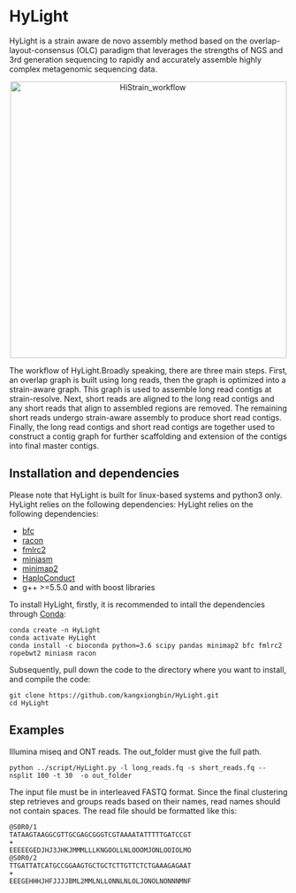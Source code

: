 # HyLight
HyLight is a strain aware de novo assembly method based on the overlap-layout-consensus (OLC) paradigm that leverages the strengths of NGS and 3rd generation sequencing to rapidly and accurately assemble highly complex metagenomic sequencing data.


<p align="center">
<img src="https://github.com/kangxiongbin/HyLight/assets/23208764/587682ca-722f-43e1-89c6-5582b8cd1f09" alt="HiStrain_workflow" width="500px"/>
</p>

The workflow of HyLight.Broadly speaking, there are three main steps. First, an overlap graph is built using long reads, then the graph is optimized into a strain-aware graph. This graph is used to assemble long read contigs at strain-resolve. Next, short reads are aligned to the long read contigs and any short reads that align to assembled regions are removed. The remaining short reads undergo strain-aware assembly to produce short read contigs. Finally, the long read contigs and short read contigs are together used to construct a contig graph for further scaffolding and extension of the contigs into final master contigs.

## Installation and dependencies
Please note that HyLight is built for linux-based systems and python3 only. HyLight relies on the following dependencies:
HyLight relies on the following dependencies:
- [bfc](https://github.com/lh3/bfc)
- [racon](https://github.com/isovic/racon)
- [fmlrc2](https://github.com/HudsonAlpha/fmlrc2)
- [miniasm](https://github.com/lh3/miniasm)
- [minimap2](https://github.com/lh3/minimap2)
- [HaploConduct](https://github.com/HaploConduct/HaploConduct)
- g++ >=5.5.0 and with boost libraries

To install HyLight, firstly, it is recommended to intall the dependencies through [Conda](https://docs.conda.io/en/latest/):
```
conda create -n HyLight
conda activate HyLight
conda install -c bioconda python=3.6 scipy pandas minimap2 bfc fmlrc2 ropebwt2 miniasm racon
```
Subsequently, pull down the code to the directory where you want to install, and compile the code:
```
git clone https://github.com/kangxiongbin/HyLight.git
cd HyLight
```
## Examples

Illumina miseq and ONT reads. The out_folder must give the full path.
```
python ../script/HyLight.py -l long_reads.fq -s short_reads.fq --nsplit 100 -t 30  -o out_folder

```
The input file must be in interleaved FASTQ format. Since the final clustering step retrieves and groups reads based on their names, read names should not contain spaces. The read file should be formatted like this:
```
@S0R0/1
TATAAGTAAGGCGTTGCGAGCGGGTCGTAAAATATTTTTGATCCGT
+
EEEEEGEDJHJ3JHKJMMMLLLKNGOOLLNLOOOMJONLOOIOLMO
@S0R0/2
TTGATTATCATGCCGGAAGTGCTGCTCTTGTTCTCTGAAAGAGAAT
+
EEEGEHHHJHFJJJJBML2MMLNLLONNLNLOLJONOLNONNNMNF
```
